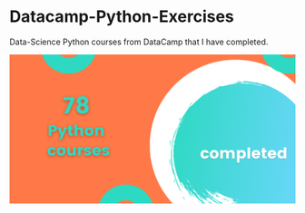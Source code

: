 # Datacamp-Python-Exercises
Data-Science Python courses from DataCamp that I have completed.

![Python-courses](Python-courses.png)